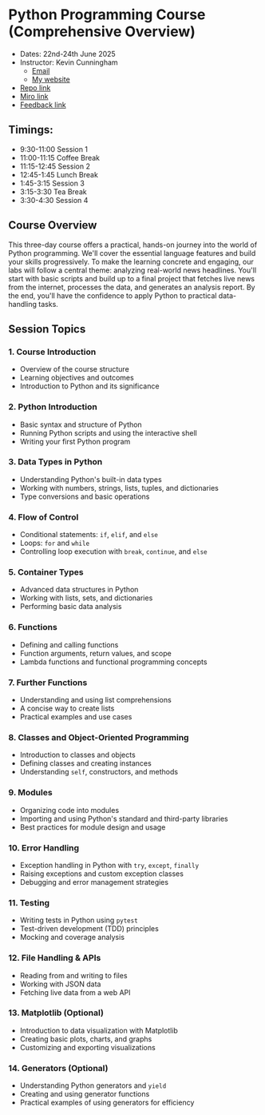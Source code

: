 # Python Programming Course (Comprehensive Overview)

- Dates: 22nd-24th June 2025
- Instructor: Kevin Cunningham
  - [Email](mailto:kevin@kevincunningham.co.uk)
  - [My website](https://kevincunningham.co.uk)
- [Repo link](https://github.com/doingandlearning/python-bbc-june-2025)
- [Miro link](https://miro.com/app/board/uXjVIl1_gqE=/)
- [Feedback link](https://forms.office.com/e/9fufvg6p0f)

## Timings:

- 9:30-11:00 Session 1
- 11:00-11:15 Coffee Break
- 11:15-12:45 Session 2
- 12:45-1:45 Lunch Break
- 1:45-3:15 Session 3
- 3:15-3:30 Tea Break
- 3:30-4:30 Session 4

## Course Overview

This three-day course offers a practical, hands-on journey into the world of Python programming. We'll cover the essential language features and build your skills progressively. To make the learning concrete and engaging, our labs will follow a central theme: analyzing real-world news headlines. You'll start with basic scripts and build up to a final project that fetches live news from the internet, processes the data, and generates an analysis report. By the end, you'll have the confidence to apply Python to practical data-handling tasks.

## Session Topics

### 1. Course Introduction

- Overview of the course structure
- Learning objectives and outcomes
- Introduction to Python and its significance

### 2. Python Introduction

- Basic syntax and structure of Python
- Running Python scripts and using the interactive shell
- Writing your first Python program

### 3. Data Types in Python

- Understanding Python's built-in data types
- Working with numbers, strings, lists, tuples, and dictionaries
- Type conversions and basic operations

### 4. Flow of Control

- Conditional statements: `if`, `elif`, and `else`
- Loops: `for` and `while`
- Controlling loop execution with `break`, `continue`, and `else`

### 5. Container Types

- Advanced data structures in Python
- Working with lists, sets, and dictionaries
- Performing basic data analysis

### 6. Functions

- Defining and calling functions
- Function arguments, return values, and scope
- Lambda functions and functional programming concepts

### 7. Further Functions

- Understanding and using list comprehensions
- A concise way to create lists
- Practical examples and use cases

### 8. Classes and Object-Oriented Programming

- Introduction to classes and objects
- Defining classes and creating instances
- Understanding `self`, constructors, and methods

### 9. Modules

- Organizing code into modules
- Importing and using Python's standard and third-party libraries
- Best practices for module design and usage

### 10. Error Handling

- Exception handling in Python with `try`, `except`, `finally`
- Raising exceptions and custom exception classes
- Debugging and error management strategies

### 11. Testing

- Writing tests in Python using `pytest`
- Test-driven development (TDD) principles
- Mocking and coverage analysis

### 12. File Handling & APIs

- Reading from and writing to files
- Working with JSON data
- Fetching live data from a web API

### 13. Matplotlib (Optional)

- Introduction to data visualization with Matplotlib
- Creating basic plots, charts, and graphs
- Customizing and exporting visualizations

### 14. Generators (Optional)

- Understanding Python generators and `yield`
- Creating and using generator functions
- Practical examples of using generators for efficiency
